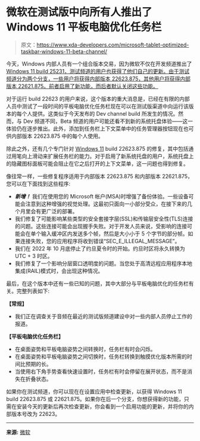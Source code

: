 # 微软在测试版中向所有人推出了 Windows 11 平板电脑优化任务栏

> 原文：<https://www.xda-developers.com/microsoft-tablet-optimized-taskbar-windows-11-beta-channel/>

今天，Windows 内部人员有一个组合版本交易，因为微软不仅在开发频道推出了 [Windows 11 build 25231，测试频道的用户也获得了他们自己的更新。由于测试频道分为两个分支，一些用户将获得内部版本 22623.875，其他用户将获得内部版本 22621.875。前者启用了新功能，而后者默认关闭这些功能。](https://www.xda-developers.com/windows-11-build-25231-dev-channel/)

对于运行 build 22623 的用户来说，这个版本的重大消息是，已经在有限的内部人员中测试了一段时间的平板电脑优化任务栏现在可以在测试版渠道中向运行该版本的每个人提供。这类似于今天发布的 Dev channel build 所发生的情况。然而，与 Dev 频道不同，Beta 频道的用户可能还看不到新的系统托盘体验——这一体验仍在逐步推出。此外，添加到任务栏上下文菜单中的任务管理器按钮现在也可供内部版本 22623.875 中的每个人使用。

除此之外，还有几个专门针对 [Windows 11](https://www.xda-developers.com/windows-11/) build 22623.875 的修复，其中包括通过用笔向上滑动来扩展任务栏的能力。对于启用了新系统托盘的用户，系统托盘上的隐藏图标面板可能会阻止在它之后打开的上下文菜单，这一问题也得到修复。

像往常一样，一些修复程序适用于内部版本 22623.875 和内部版本 22621.875，您可以在下面找到这些程序:

*   ***新增！*** 我们在使用您的 Microsoft 帐户(MSA)时增强了备份体验。一些设备可能会注意到这种增强的视觉处理。这最初只面向一小部分受众，在接下来的几个月里会有更广泛的部署。
*   我们修复了可能影响某些类型的安全套接字层(SSL)和传输层安全性(TLS)连接的问题。这些连接可能会出现握手失败。对于开发人员来说，受影响的连接可能会在单个输入缓冲区内发送多个帧，然后是大小小于 5 个字节的部分帧。如果连接失败，您的应用程序将收到错误“SEC_E_ILLEGAL_MESSAGE”。
*   我们在 2022 年 10 月底停止了约旦夏令时的开始。约旦时区将永久转换为 UTC + 3 时区。
*   我们修复了一个影响分层窗口透明度的问题。当您处于高清远程应用程序本地集成(RAIL)模式时，会出现这种情况。

最后，在这个版本中还有一些已知的问题，其中大部分与平板电脑优化的任务栏有关。完整列表如下:

**【常规】**

*   我们正在调查关于音频在最近的测试版频道建设中对一些内部人员停止工作的报道。

**【平板电脑优化任务栏】**

*   在桌面姿势和平板电脑姿势之间转换时，任务栏有时会闪烁。
*   在桌面姿势和平板电脑姿势之间切换时，任务栏转换到触摸优化版本所需的时间比预期的长。
*   当使用右下角手势查看快速设置时，任务栏有时会停留在展开状态，而不是消失在折叠状态。

如果你在测试频道，你可以现在在设置应用中检查更新，以获得 Windows 11 build 22623.875 或 22621.875。如果你在后一个分支，你想获得新的功能，只需在安装今天的更新后再次检查更新，你会看到一个启用功能的更新，并将你的内部版本号改为 22623。

* * *

**来源:** [微软](https://blogs.windows.com/windows-insider/2022/10/27/announcing-windows-11-insider-preview-build-22621-875-and-22623-875/)